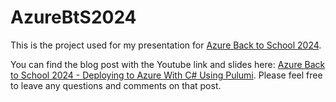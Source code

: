 # AzureBtS2024

This is the project used for my presentation for [Azure Back to School 2024](https://azurebacktoschool.com/2024-sessions).

You can find the blog post with the Youtube link and slides here: [Azure Back to School 2024 - Deploying to Azure With C# Using Pulumi](https://daninacan.com/azure-back-to-school-2024-deploying-to-azure-with-c-using-pulumi). Please feel free to leave any questions and comments on that post.
